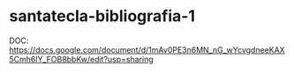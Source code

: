 # santatecla-bibliografia-1

DOC: https://docs.google.com/document/d/1mAv0PE3n6MN_nG_wYcvgdneeKAX5Cmh6lY_FOB8bbKw/edit?usp=sharing